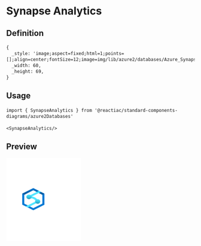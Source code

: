 # Synapse Analytics

## Definition

```
{
  _style: 'image;aspect=fixed;html=1;points=[];align=center;fontSize=12;image=img/lib/azure2/databases/Azure_Synapse_Analytics.svg;strokeColor=none;',
  _width: 60,
  _height: 69,
}
```

## Usage

```
import { SynapseAnalytics } from '@reactiac/standard-components-diagrams/azure2Databases'

<SynapseAnalytics/>
```

## Preview

<img src="./synapse-analytics.png" width="200"/>

